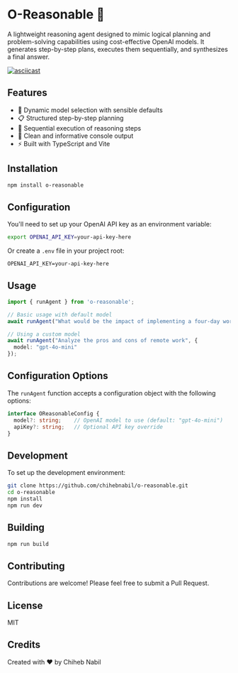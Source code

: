 # O-Reasonable 🧠

A lightweight reasoning agent designed to mimic logical planning and problem-solving capabilities using cost-effective OpenAI models. It generates step-by-step plans, executes them sequentially, and synthesizes a final answer.

[![asciicast](https://asciinema.org/a/8H04otVQPyPEqeFjQkhKGSIyb.svg)](https://asciinema.org/a/8H04otVQPyPEqeFjQkhKGSIyb)

## Features

- 🎯 Dynamic model selection with sensible defaults
- 📋 Structured step-by-step planning
- 🔄 Sequential execution of reasoning steps
- 🎨 Clean and informative console output
- ⚡ Built with TypeScript and Vite

## Installation

```bash
npm install o-reasonable
```

## Configuration

You'll need to set up your OpenAI API key as an environment variable:

```bash
export OPENAI_API_KEY=your-api-key-here
```

Or create a `.env` file in your project root:

```env
OPENAI_API_KEY=your-api-key-here
```

## Usage

```typescript
import { runAgent } from 'o-reasonable';

// Basic usage with default model
await runAgent("What would be the impact of implementing a four-day work week?");

// Using a custom model
await runAgent("Analyze the pros and cons of remote work", {
  model: "gpt-4o-mini"
});
```

## Configuration Options

The `runAgent` function accepts a configuration object with the following options:

```typescript
interface OReasonableConfig {
  model?: string;    // OpenAI model to use (default: "gpt-4o-mini")
  apiKey?: string;   // Optional API key override
}
```

## Development

To set up the development environment:

```bash
git clone https://github.com/chihebnabil/o-reasonable.git
cd o-reasonable
npm install
npm run dev
```

## Building

```bash
npm run build
```

## Contributing

Contributions are welcome! Please feel free to submit a Pull Request.

## License

MIT

## Credits

Created with ❤️ by Chiheb Nabil